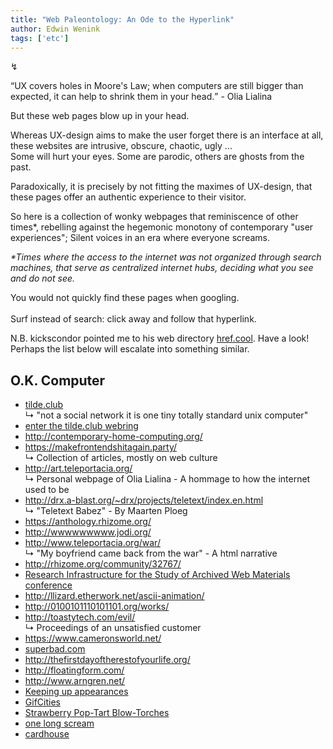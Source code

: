 ```yaml
---
title: "Web Paleontology: An Ode to the Hyperlink"
author: Edwin Wenink
tags: ['etc']
---
```


<p>&#8623</p>

<p><q>UX covers holes in Moore's Law; when computers are still bigger than expected, it can help to shrink them in your head.</q> - Olia Lialina <br></p>

<p>
But these web pages blow up in your head.
</p>

<p>
Whereas UX-design aims to make the user forget there is an interface at all, these websites are intrusive, obscure, chaotic, ugly ... <br>
Some will hurt your eyes. Some are parodic, others are ghosts from the past. 
</p>
<p>
Paradoxically, it is precisely by not fitting the maximes of UX-design, that these pages offer an authentic experience to their visitor.
</p>

<p>
<!--What is the significance of home pages?<br>-->
So here is a collection of wonky webpages that reminiscence of other times*, rebelling against the hegemonic monotony of contemporary "user experiences"; Silent voices in an era where everyone screams.<br>

<p>
<i>*Times where the access to the internet was not organized through search machines, that serve as centralized internet hubs, deciding what you see and do not see.<br></i>
</p>

You would not quickly find these pages when googling. <br>
<br>
Surf instead of search: click away and follow that hyperlink.
</p>

N.B. kickscondor pointed me to his web directory [href.cool](https://href.cool/about). Have a look! Perhaps the list below will escalate into something similar.

<h2> O.K. Computer </h2>

<ul>
	<li> <a href="http://tilde.club"> tilde.club </a> </li>
		&#8627 "not a social network it is one tiny totally standard unix computer"
	<li> <a href="http://tilde.club/~harper/link.html?action=random" target="_blank">enter the tilde.club webring</a> </li>
	<li> <a href="http://contemporary-home-computing.org/" target="_blank"> http://contemporary-home-computing.org/</a></li>
	<li> <a href="https://makefrontendshitagain.party/" target="_blank"> https://makefrontendshitagain.party/ </a></li>
		&#8627 Collection of articles, mostly on web culture
	<li> <a href=" http://art.teleportacia.org/ " target="_blank"> http://art.teleportacia.org/ </a></li>
		&#8627 Personal webpage of Olia Lialina - A hommage to how the internet used to be
	<li> <a href=" http://drx.a-blast.org/~drx/projects/teletext/index.en.html " target="_blank"> http://drx.a-blast.org/~drx/projects/teletext/index.en.html </a></li>
		&#8627 "Teletext Babez" - By Maarten Ploeg
	<li> <a href=" https://anthology.rhizome.org/ " target="_blank"> https://anthology.rhizome.org/ </a></li>
	<li> <a href=" http://wwwwwwwww.jodi.org/ " target="_blank"> http://wwwwwwwww.jodi.org/ </a></li>
	<li> <a href=" http://www.teleportacia.org/war/ " target="_blank"> http://www.teleportacia.org/war/ </a></li>
		&#8627 "My boyfriend came back from the war" - A html narrative
	<li> <a href=" http://rhizome.org/community/32767/ " target="_blank"> http://rhizome.org/community/32767/ </a></li>
	<li> <a href=" http://thewebthatwas.net/ " target="_blank"> Research Infrastructure for the Study of Archived Web Materials conference </a></li>
	<li> <a href=" http://llizard.etherwork.net/ascii-animation/ " target="_blank"> http://llizard.etherwork.net/ascii-animation/ </a></li>
	<li> <a href=" http://0100101110101101.org/works/ " target="_blank"> http://0100101110101101.org/works/ </a></li>
	<li> <a href=" http://toastytech.com/evil/ " target="_blank"> http://toastytech.com/evil/ </a></li>
		&#8627 Proceedings of an unsatisfied customer
	<li> <a href=" https://www.cameronsworld.net/ " target="_blank"> https://www.cameronsworld.net/ </a></li>
	<li> <a href=" http://superbad.com " target="_blank"> superbad.com </a></li>
	<li> <a href=" http://thefirstdayoftherestofyourlife.org/ " target="_blank"> http://thefirstdayoftherestofyourlife.org/ </a></li>
	<li> <a href=" http://floatingform.com/ " target="_blank"> http://floatingform.com/ </a></li>
	<li> <a href=" http://www.arngren.net/ " target="_blank"> http://www.arngren.net/ </a></li>
	<li> <a href="http://blacknetart.com/keepingupappearances.html" target="_blank"> Keeping up appearances </a></li>
	<li> <a href="https://gifcities.org/" target="_blank"> GifCities </a></li>
	<li> <a href="http://www.pmichaud.com/toast/" target="_blank"> Strawberry Pop-Tart Blow-Torches </a></li>
	<li> <a href="http://onelongscream.com/" target="_blank"> one long scream </a></li>
	<li> <a href="http://cardhouse.com/home.htm" target="_blank"> cardhouse </a></li>
</ul>
